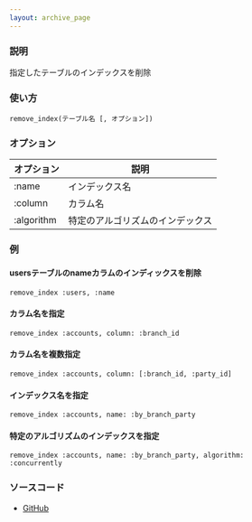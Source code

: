 ```yaml
---
layout: archive_page
---
```

### 説明
指定したテーブルのインデックスを削除

### 使い方
    remove_index(テーブル名 [, オプション])

### オプション

オプション      | 説明
-----------|-----------------
:name      | インデックス名
:column    | カラム名
:algorithm | 特定のアルゴリズムのインデックス

### 例
#### usersテーブルのnameカラムのインディックスを削除
    remove_index :users, :name

#### カラム名を指定
    remove_index :accounts, column: :branch_id

#### カラム名を複数指定
    remove_index :accounts, column: [:branch_id, :party_id]

#### インデックス名を指定
    remove_index :accounts, name: :by_branch_party

#### 特定のアルゴリズムのインデックスを指定
    remove_index :accounts, name: :by_branch_party, algorithm: :concurrently

### ソースコード
* [GitHub](https://github.com/rails/rails/blob/ac30e389ecfa0e26e3d44c1eda8488ddf63b3ecc/activerecord/lib/active_record/connection_adapters/abstract/schema_statements.rb#L786)